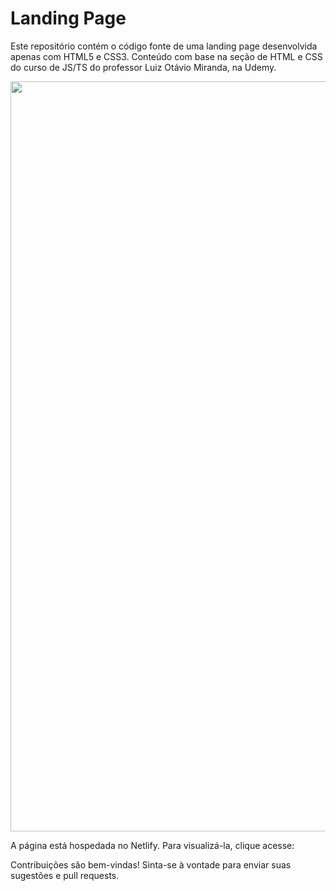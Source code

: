 # Landing Page

Este repositório contém o código fonte de uma landing page desenvolvida apenas com HTML5 e CSS3.
Conteúdo com base na seção de HTML e CSS do curso de JS/TS do professor Luiz Otávio Miranda, na Udemy.

<div align="center">
<img src="https://github.com/Gabriel-otirB/LandingPage/assets/129015857/5f572121-fd7e-4a1e-ae55-aa00d0019c9a" width="1200px" />
</div>

A página está hospedada no Netlify. Para visualizá-la, clique acesse: 

Contribuições são bem-vindas! Sinta-se à vontade para enviar suas sugestões e pull requests.

